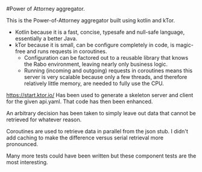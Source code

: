 #Power of Attorney aggregator.

This is the Power-of-Attorney aggregator built using kotlin and kTor.

- Kotlin because it is a fast, concise, typesafe and null-safe language, essentially a better Java.
- kTor because it is small, can be configure completely in code, is magic-free and runs requests in coroutines.
  - Configuration can be factored out to a reusable library that knows the Rabo environment, 
  leaving nearly only business logic.
  - Running (incoming and outgoing) requests in coroutines means this server is very scalable
   because only a few threads, and therefore relatively little memory, are needed to fully use the CPU.
   
https://start.ktor.io/ Has been used to generate a skeleton server and client for the given api.yaml.
That code has then been enhanced.

An arbitrary decision has been taken to simply leave out data that cannot be retrieved for whatever reason.

Coroutines are used to retrieve data in parallel from the json stub. I didn't add caching to make the difference versus
serial retrieval more pronounced.

Many more tests could have been written but these component tests are the most interesting.